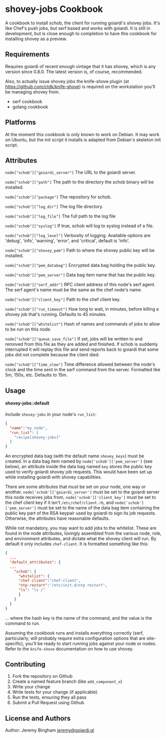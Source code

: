 shovey-jobs Cookbook
====================
A cookbook to install schob, the client for running goiardi's shovey jobs. It's
like Chef's push jobs, but serf based and works with goiardi. It is still in
development, but is close enough to completion to have this cookbook for
installing shovey as a preview.

Requirements
------------
Requires goiardi of recent enough vintage that it has shovey, which is any 
version since 0.8.0. The latest version is, of course, recommended.

Also, to actually issue shovey jobs the knife-shove plugin (at 
https://github.com/ctdk/knife-shove) is required on the workstation you'll be
managing shovey from.

- serf cookbook
- golang cookbook

Platforms
---------
At the moment this cookbook is only known to work on Debian. It may work on 
Ubuntu, but the init script it installs is adapted from Debian's skeleton init
script.

Attributes
----------

`node["schob"]["goiardi_server"]` The URL to the goiardi server. 

`node["schob"]["path"]` The path to the directory the schob binary will be 
 installed.

`node["schob"]["package"]` The repository for schob.

`node["schob"]["log_dir"]` The log file directory.

`node["schob"]["log_file"]` The full path to the log file

`node["schob"]["syslog"]` If true, schob will log to syslog instead of a file.

`node["schob"]["log_level"]` Verbosity of logging. Available options are
 'debug', 'info', 'warning', 'error', and 'critical', default is 'info'.

`node["schob"]["shovey_pem"]` Path to where the shovey public key will be
 installed.

`node["schob"]["pem_databag"]` Encrypted data bag holding the public key.

`node["schob"]["pem_server"]` Data bag item name that has the public key.

`node["schob"]["serf_addr"]` RPC client address of this node's serf agent. The
 serf agent's name must be the same as the chef node's name.

`node["schob"]["client_key"]` Path to the chef client key.

`node["schob"]["run_timeout"]` How long to wait, in minutes, before killing a 
 shovey job that's running. Defaults to 45 minutes.

`node["schob"]["whitelist"]` Hash of names and commands of jobs to allow to be
 run on this node.

`node["schob"]["queue_save_file"]` If set, jobs will be written to and removed
 from this file as they are added and finished. If schob is suddenly interrupted
 it will replay this file and send reports back to goiardi that some jobs did
 not complete because the client died.

`node["schob"]["time_slew"]` Time difference allowed between the node's clock 
 and the time sent in the serf command from the server.  Formatted like 5m, 
 150s, etc. Defaults to 15m.

Usage
-----
#### shovey-jobs::default

Include `shovey-jobs` in your node's `run_list`:

```json
{
  "name":"my_node",
  "run_list": [
    "recipe[shovey-jobs]"
  ]
}
```

An encrypted data bag (with the default name `shovey_keys`) must be created. In
a data bag item named by `node['schob']['pem_server']` (see below), an attribute
inside the data bag named `key` stores the public key used to verify goiardi
shovey job requests. This would have been set up while installing goiardi with
shovey capabilities.

There are some attributes that *must* be set on your node, one way or another.
`node['schob']['goiardi_server']` must be set to the goiardi server this node
receives jobs from, `node['schob']['client_key']` must be set to the chef client
key if it isn't `/etc/chef/client.rb`, and `node['schob']['pem_server']` must be
set to the name of the data bag item containing the public key part of the 
RSA keypair used by goiardi to sign its job requests. Otherwise, the attributes
have reasonable defaults.

While not mandatory, you may want to add jobs to the whitelist. These are found
in the node attributes, lovingly assembled from the various node, role, and
environment attributes, and dictate what the shovey client will run. By default
it only includes `chef-client`. It is formatted something like this:

```json
{
  ...
  "default_attributes": {
  ...
    "schob": {
      "whitelist": {
      "chef-client":"chef-client",
      "ntp-restart":"/etc/init.d/ntp restart",
      "ls": "ls /"
      }
    }
  }
}
```

... where the hash key is the name of the command, and the value is the command
to run.

Assuming the cookbook runs and installs everything correctly (serf,
particularly, will probably require extra configuration options that are 
site-specific), you'll be ready to start running jobs against your node or
nodes. Refer to the `knife-shove` documentation on how to use shovey.

Contributing
------------
1. Fork the repository on Github
2. Create a named feature branch (like `add_component_x`)
3. Write your change
4. Write tests for your change (if applicable)
5. Run the tests, ensuring they all pass
6. Submit a Pull Request using Github

License and Authors
-------------------
Author: Jeremy Bingham <jeremy@goiardi.gl>
